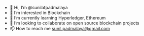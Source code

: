- 👋 Hi, I’m @sunilatpadmalaya
- 👀 I’m interested in Blockchain 
- 🌱 I’m currently learning Hyperledger, Ethereum
- 💞️ I’m looking to collaborate on open source blockchain projects
- 📫 How to reach me sunil.padmalaya@gmail.com

<!---
sunilatpadmalaya/sunilatpadmalaya is a ✨ special ✨ repository because its `README.md` (this file) appears on your GitHub profile.
You can click the Preview link to take a look at your changes.
--->
